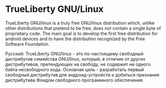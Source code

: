 # TrueLiberty GNU/Linux
TrueLiberty GNU/linux is a truly free GNU/linux distribution which, unlike other distributions that pretend to be free, does not contain a single byte of proprietary code. The main goal is to develop the first free distribution for android devices and to have the distribution recognized by the Free Software Foundation.

Русский: TrueLiberty GNU/linux - это по-настоящему свободный дистрибутив семейства GNU/linux, который, в отличие от других дистрибутивов, претендующих на свободу, не содержит ни одного байта несвободного кода. Основная цель - разработать первый свободный дистрибутив для андроид-устройств и добиться признания дистрибутива Фондом свободного программного обеспечения.
